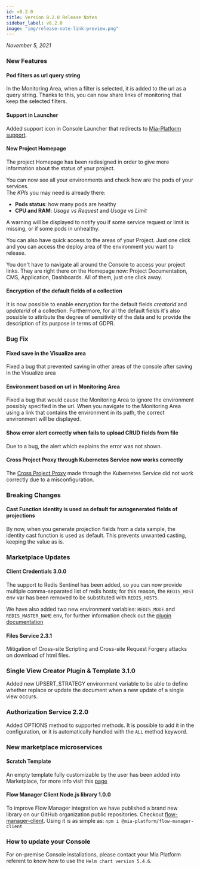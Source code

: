 ```yaml
---
id: v8.2.0
title: Version 8.2.0 Release Notes
sidebar_label: v8.2.0
image: "img/release-note-link-preview.png"
---
```


_November 5, 2021_

### New Features

#### Pod filters as url query string

In the Monitoring Area, when a filter is selected, it is added to the url as a query string. Thanks to this, you can now share links of monitoring that keep the selected filters.

#### Support in Launcher

Added support icon in Console Launcher that redirects to [Mia-Platform support](https://makeitapp.atlassian.net/servicedesk/customer/portal/21).

#### New Project Homepage

The project Homepage has been redesigned in order to give more information about the status of your project.  

You can now see all your environments and check how are the pods of your services.  
The *KPIs* you may need is already there:
- **Pods status**: how many pods are healthy
- **CPU and RAM**: *Usage vs Request* and *Usage vs Limit*

A warning will be displayed to notify you if some service request or limit is missing, or if some pods in unhealthy.
 
You can also have quick access to the areas of your Project. Just one click and you can access the deploy area of the environment you want to release.  

You don't have to navigate all around the Console to access your project links. They are right there on the Homepage now: Project Documentation, CMS, Application, Dashboards. All of them, just one click away.

#### Encryption of the default fields of a collection

It is now possible to enable encryption for the default fields *creatorid* and *updaterid* of a collection. 
Furthermore, for all the default fields it's also possible to attribute the degree of sensitivity of the data and to provide the description of its purpose in terms of GDPR.

### Bug Fix

#### Fixed save in the Visualize area

Fixed a bug that prevented saving in other areas of the console after saving in the Visualize area
#### Environment based on url in Monitoring Area

Fixed a bug that would cause the Monitoring Area to ignore the environment possibly specified in the url. When you navigate to the Monitoring Area using a link that contains the environment in its path, the correct environment will be displayed.

#### Show error alert correctly when fails to upload CRUD fields from file

Due to a bug, the alert which explains the error was not shown.

#### Cross Project Proxy through Kubernetes Service now works correctly

The [Cross Project Proxy](../../development_suite/api-console/api-design/proxies#create-a-new-cross-projects-proxy) made through the Kubernetes Service did not work correctly due to a misconfiguration.

### Breaking Changes 

#### Cast Function identity is used as default for autogenerated fields of projections

By now, when you generate projection fields from a data sample, the identity cast function is used as default. This prevents unwanted casting, keeping the value as is.

### Marketplace Updates

#### Client Credentials 3.0.0

The support to Redis Sentinel has been added, so you can now provide multiple comma-separated list of redis hosts;
for this reason, the `REDIS_HOST` env var has been removed to be substituted with `REDIS_HOSTS`. 

We have also added two new environment variables: `REDIS_MODE` and `REDIS_MASTER_NAME` env, for further information check out the [plugin documentation](https://docs.mia-platform.eu/docs/runtime_suite/client-credentials/configuration)


#### Files Service 2.3.1

Mitigation of Cross-site Scripting and Cross-site Request Forgery attacks on download of html files.

### Single View Creator Plugin & Template 3.1.0

Added new UPSERT_STRATEGY environment variable to be able to define whether replace or update the document when a new update of a single view occurs.

### Authorization Service 2.2.0

Added OPTIONS method to supported methods. It is possible to add it in the configuration, or it is automatically handled with the `ALL` method keyword.

### New marketplace microservices

#### Scratch Template 

An empty template fully customizable by the user has been added into Marketplace, for more info visit this [page](https://github.com/mia-platform-marketplace/scratch-template)

#### Flow Manager Client Node.js library 1.0.0

To improve Flow Manager integration we have published a brand new library on our GitHub organization public repositories. Checkout  [flow-manager-client](https://github.com/mia-platform/flow-manager-client). Using it is as simple as: `npm i @mia-platform/flow-manager-client`

### How to update your Console

For on-premise Console installations, please contact your Mia Platform referent to know how to use the `Helm chart version 5.4.6`.
